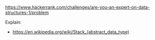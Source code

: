 https://www.hackerrank.com/challenges/are-you-an-expert-on-data-structures-1/problem

Explain:
- https://en.wikipedia.org/wiki/Stack_(abstract_data_type)
